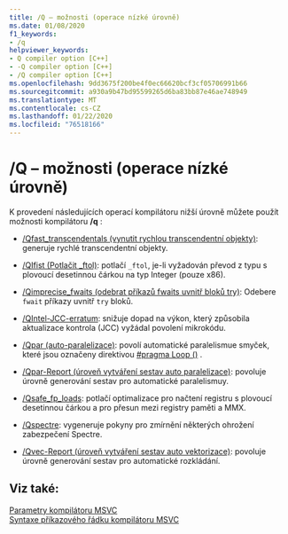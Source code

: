 ```yaml
---
title: /Q – možnosti (operace nízké úrovně)
ms.date: 01/08/2020
f1_keywords:
- /q
helpviewer_keywords:
- Q compiler option [C++]
- -Q compiler option [C++]
- /Q compiler option [C++]
ms.openlocfilehash: 9dd3675f200be4f0ec66620bcf3cf05706991b66
ms.sourcegitcommit: a930a9b47bd95599265d6ba83bb87e46ae748949
ms.translationtype: MT
ms.contentlocale: cs-CZ
ms.lasthandoff: 01/22/2020
ms.locfileid: "76518166"
---
```

# <a name="q-options-low-level-operations"></a>/Q – možnosti (operace nízké úrovně)

K provedení následujících operací kompilátoru nižší úrovně můžete použít možnosti kompilátoru **/q** :

- [/Qfast_transcendentals (vynutit rychlou transcendentní objekty)](qfast-transcendentals-force-fast-transcendentals.md): generuje rychlé transcendentní objekty.

- [/QIfist (Potlačit _ftol)](qifist-suppress-ftol.md): potlačí `_ftol`, je-li vyžadován převod z typu s plovoucí desetinnou čárkou na typ Integer (pouze x86).

- [/Qimprecise_fwaits (odebrat příkazů fwaits uvnitř bloků try)](qimprecise-fwaits-remove-fwaits-inside-try-blocks.md): Odebere `fwait` příkazy uvnitř `try` bloků.

- [/QIntel-JCC-erratum](qintel-jcc-erratum.md): snižuje dopad na výkon, který způsobila aktualizace kontrola (JCC) vyžádal povolení mikrokódu.

- [/Qpar (auto-paralelizace)](qpar-auto-parallelizer.md): povolí automatické paralelismue smyček, které jsou označeny direktivou [#pragma Loop ()](../../preprocessor/loop.md) .

- [/Qpar-Report (úroveň vytváření sestav auto paralelizace)](qpar-report-auto-parallelizer-reporting-level.md): povoluje úrovně generování sestav pro automatické paralelismuy.

- [/Qsafe_fp_loads](qsafe-fp-loads.md): potlačí optimalizace pro načtení registru s plovoucí desetinnou čárkou a pro přesun mezi registry paměti a MMX.

- [/Qspectre](qspectre.md): vygeneruje pokyny pro zmírnění některých ohrožení zabezpečení Spectre.

- [/Qvec-Report (úroveň vytváření sestav auto vektorizace)](qvec-report-auto-vectorizer-reporting-level.md): povoluje úrovně generování sestav pro automatické rozkládání.

## <a name="see-also"></a>Viz také:

[Parametry kompilátoru MSVC](compiler-options.md)<br/>
[Syntaxe příkazového řádku kompilátoru MSVC](compiler-command-line-syntax.md)
